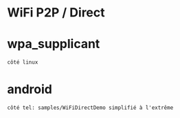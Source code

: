 # WiFi P2P / Direct

# wpa_supplicant
	côté linux

# android
	côté tel: samples/WiFiDirectDemo simplifié à l'extrême

